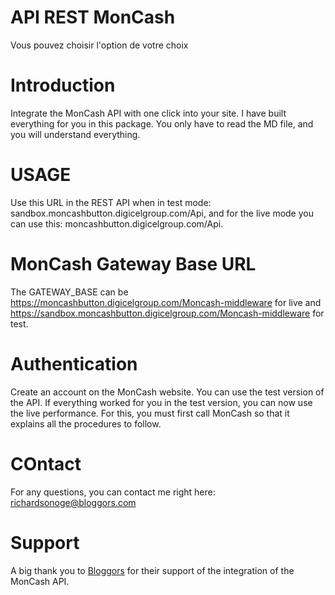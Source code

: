 # API REST MonCash
Vous pouvez choisir l'option de votre choix

# Introduction
Integrate the MonCash API with one click into your site. 
I have built everything for you in this package. 
You only have to read the MD file, and you will understand everything.

# USAGE
Use this URL in the REST API when in test mode: sandbox.moncashbutton.digicelgroup.com/Api, 
and for the live mode you can use this: moncashbutton.digicelgroup.com/Api.

# MonCash Gateway Base URL
The GATEWAY_BASE can be https://moncashbutton.digicelgroup.com/Moncash-middleware for live and
https://sandbox.moncashbutton.digicelgroup.com/Moncash-middleware for test.

# Authentication
Create an account on the MonCash website. You can use the test version of the API.
If everything worked for you in the test version, you can now use the live performance. For this, you must first call MonCash so that it explains all the procedures to follow.

# COntact
For any questions, you can contact me right here: richardsonoge@bloggors.com
# Support
 A big thank you to [Bloggors](http://www.bloggors.com) for their support of the integration of the MonCash API.
